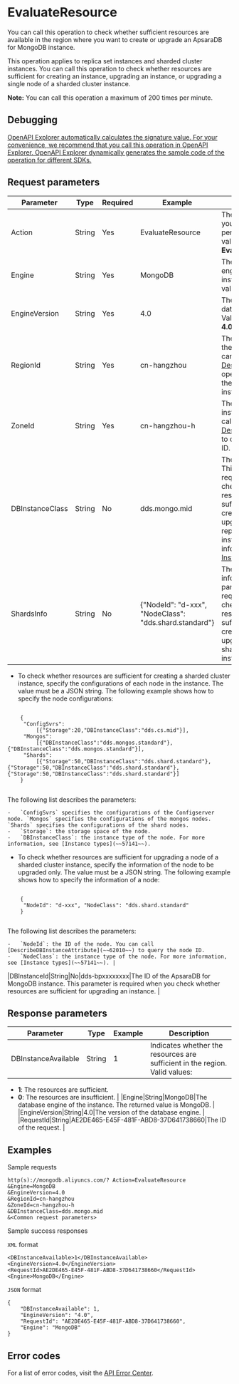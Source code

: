 # EvaluateResource

You can call this operation to check whether sufficient resources are available in the region where you want to create or upgrade an ApsaraDB for MongoDB instance.

This operation applies to replica set instances and sharded cluster instances. You can call this operation to check whether resources are sufficient for creating an instance, upgrading an instance, or upgrading a single node of a sharded cluster instance.

**Note:** You can call this operation a maximum of 200 times per minute.

## Debugging

[OpenAPI Explorer automatically calculates the signature value. For your convenience, we recommend that you call this operation in OpenAPI Explorer. OpenAPI Explorer dynamically generates the sample code of the operation for different SDKs.](https://api.aliyun.com/#product=Dds&api=EvaluateResource&type=RPC&version=2015-12-01)

## Request parameters

|Parameter|Type|Required|Example|Description|
|---------|----|--------|-------|-----------|
|Action|String|Yes|EvaluateResource|The operation that you want to perform. Set the value to **EvaluateResource**. |
|Engine|String|Yes|MongoDB|The database engine of the instance. Set the value to **MongoDB**. |
|EngineVersion|String|Yes|4.0|The version of the database engine. Valid values: **3.4**, **4.0**, and **4.2**. |
|RegionId|String|Yes|cn-hangzhou|The region ID of the instance. You can call the [DescribeRegions](~~61933~~) operation to query the region ID of the instance. |
|ZoneId|String|Yes|cn-hangzhou-h|The zone ID of the instance. You can call [DescribeRegions](~~61933~~) to query the zone ID. |
|DBInstanceClass|String|No|dds.mongo.mid|The instance type. This parameter is required when you check whether resources are sufficient for creating or upgrading a replica set instance. For more information, see [Instance types](~~57141~~). |
|ShardsInfo|String|No|\{"NodeId": "d-xxx", "NodeClass": "dds.shard.standard"\}|The node information. This parameter is required when you check whether resources are sufficient for creating or upgrading a sharded cluster instance.

 -   To check whether resources are sufficient for creating a sharded cluster instance, specify the configurations of each node in the instance. The value must be a JSON string. The following example shows how to specify the node configurations:

```

    {
     "ConfigSvrs":
         [{"Storage":20,"DBInstanceClass":"dds.cs.mid"}],
     "Mongos":
         [{"DBInstanceClass":"dds.mongos.standard"},{"DBInstanceClass":"dds.mongos.standard"}],
     "Shards":
         [{"Storage":50,"DBInstanceClass":"dds.shard.standard"},{"Storage":50,"DBInstanceClass":"dds.shard.standard"},   {"Storage":50,"DBInstanceClass":"dds.shard.standard"}]
    }
    
```

The following list describes the parameters:

    -   `ConfigSvrs` specifies the configurations of the Configserver node. `Mongos` specifies the configurations of the mongos nodes. `Shards` specifies the configurations of the shard nodes.
    -   `Storage`: the storage space of the node.
    -   `DBInstanceClass`: the instance type of the node. For more information, see [Instance types](~~57141~~).
-   To check whether resources are sufficient for upgrading a node of a sharded cluster instance, specify the information of the node to be upgraded only. The value must be a JSON string. The following example shows how to specify the information of a node:

```

    {
     "NodeId": "d-xxx", "NodeClass": "dds.shard.standard"
    } 
    
```

The following list describes the parameters:

    -   `NodeId`: the ID of the node. You can call [DescribeDBInstanceAttribute](~~62010~~) to query the node ID.
    -   `NodeClass`: the instance type of the node. For more information, see [Instance types](~~57141~~). |
|DBInstanceId|String|No|dds-bpxxxxxxxx|The ID of the ApsaraDB for MongoDB instance. This parameter is required when you check whether resources are sufficient for upgrading an instance. |

## Response parameters

|Parameter|Type|Example|Description|
|---------|----|-------|-----------|
|DBInstanceAvailable|String|1|Indicates whether the resources are sufficient in the region. Valid values:

 -   **1**: The resources are sufficient.
-   **0**: The resources are insufficient. |
|Engine|String|MongoDB|The database engine of the instance. The returned value is MongoDB. |
|EngineVersion|String|4.0|The version of the database engine. |
|RequestId|String|AE2DE465-E45F-481F-ABD8-37D641738660|The ID of the request. |

## Examples

Sample requests

```
http(s)://mongodb.aliyuncs.com/? Action=EvaluateResource
&Engine=MongoDB
&EngineVersion=4.0
&RegionId=cn-hangzhou
&ZoneId=cn-hangzhou-h
&DBInstanceClass=dds.mongo.mid
&<Common request parameters>
```

Sample success responses

`XML` format

```
<DBInstanceAvailable>1</DBInstanceAvailable>
<EngineVersion>4.0</EngineVersion>
<RequestId>AE2DE465-E45F-481F-ABD8-37D641738660</RequestId>
<Engine>MongoDB</Engine>
```

`JSON` format

```
{
	"DBInstanceAvailable": 1,
	"EngineVersion": "4.0",
	"RequestId": "AE2DE465-E45F-481F-ABD8-37D641738660",
	"Engine": "MongoDB"
}
```

## Error codes

For a list of error codes, visit the [API Error Center](https://error-center.alibabacloud.com/status/product/Dds).

